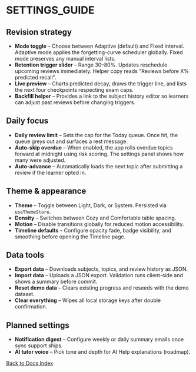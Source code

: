 # SETTINGS_GUIDE

## Revision strategy

- **Mode toggle** – Choose between Adaptive (default) and Fixed interval. Adaptive mode applies the forgetting-curve scheduler globally. Fixed mode preserves any manual interval lists.
- **Retention trigger slider** – Range 30–80%. Updates reschedule upcoming reviews immediately. Helper copy reads "Reviews before X% predicted recall".
- **Live preview** – Charts predicted decay, draws the trigger line, and lists the next four checkpoints respecting exam caps.
- **Backfill helper** – Provides a link to the subject history editor so learners can adjust past reviews before changing triggers.

## Daily focus

- **Daily review limit** – Sets the cap for the Today queue. Once hit, the queue greys out and surfaces a rest message.
- **Auto-skip overdue** – When enabled, the app rolls overdue topics forward at midnight using risk scoring. The settings panel shows how many were adjusted.
- **Auto-advance** – Automatically loads the next topic after submitting a review if the learner opted in.

## Theme & appearance

- **Theme** – Toggle between Light, Dark, or System. Persisted via `useThemeStore`.
- **Density** – Switches between Cozy and Comfortable table spacing.
- **Motion** – Disable transitions globally for reduced motion accessibility.
- **Timeline defaults** – Configure opacity fade, badge visibility, and smoothing before opening the Timeline page.

## Data tools

- **Export data** – Downloads subjects, topics, and review history as JSON.
- **Import data** – Uploads a JSON export. Validation runs client-side and shows a summary before commit.
- **Reset demo data** – Clears existing progress and reseeds with the demo dataset.
- **Clear everything** – Wipes all local storage keys after double confirmation.

## Planned settings

- **Notification digest** – Configure weekly or daily summary emails once sync support ships.
- **AI tutor voice** – Pick tone and depth for AI Help explanations (roadmap).

[Back to Docs Index](../DOCS_INDEX.md)
